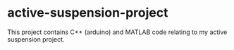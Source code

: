 # active-suspension-project

This project contains C++ (arduino) and MATLAB code relating to my active suspension project. 

